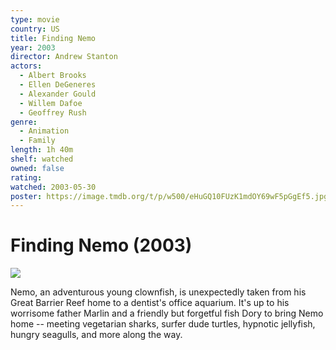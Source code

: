 ```yaml
---
type: movie
country: US
title: Finding Nemo
year: 2003
director: Andrew Stanton
actors:
  - Albert Brooks
  - Ellen DeGeneres
  - Alexander Gould
  - Willem Dafoe
  - Geoffrey Rush
genre:
  - Animation
  - Family
length: 1h 40m
shelf: watched
owned: false
rating:
watched: 2003-05-30
poster: https://image.tmdb.org/t/p/w500/eHuGQ10FUzK1mdOY69wF5pGgEf5.jpg
---
```


# Finding Nemo (2003)

![](https://image.tmdb.org/t/p/w500/eHuGQ10FUzK1mdOY69wF5pGgEf5.jpg)

Nemo, an adventurous young clownfish, is unexpectedly taken from his Great Barrier Reef home to a dentist's office aquarium. It's up to his worrisome father Marlin and a friendly but forgetful fish Dory to bring Nemo home -- meeting vegetarian sharks, surfer dude turtles, hypnotic jellyfish, hungry seagulls, and more along the way.